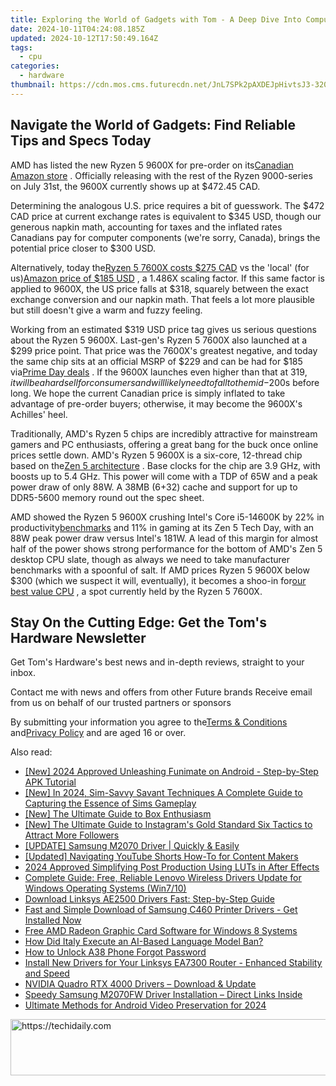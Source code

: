 ```yaml
---
title: Exploring the World of Gadgets with Tom - A Deep Dive Into Computer Components
date: 2024-10-11T04:24:08.185Z
updated: 2024-10-12T17:50:49.164Z
tags:
  - cpu
categories:
  - hardware
thumbnail: https://cdn.mos.cms.futurecdn.net/JnL7SPk2pAXDEJpHivtsJ3-320-80.jpg
---
```


## Navigate the World of Gadgets: Find Reliable Tips and Specs Today

AMD has listed the new Ryzen 5 9600X for pre-order on its[Canadian Amazon store](https://shop-links.co/link/?exclusive=1&publisher_slug=itechdaily19598&url=https%3A%2F%2Ftarget.georiot.com%2FProxy.ashx%3Ftsid%3D45723%26GR%255FURL%3Dhttps%253A%252F%252Famazon.ca%252Fdp%252FB0D6NN6TM7%253Ftag%253Dhawk-future-ca-20%2526ascsubtag%253Dtomshardware-us-8983708545272344516-20) . Officially releasing with the rest of the Ryzen 9000-series on July 31st, the 9600X currently shows up at $472.45 CAD.  
  
 Determining the analogous U.S. price requires a bit of guesswork. The $472 CAD price at current exchange rates is equivalent to $345 USD, though our generous napkin math, accounting for taxes and the inflated rates Canadians pay for computer components (we're sorry, Canada), brings the potential price closer to $300 USD.  
  
 Alternatively, today the[Ryzen 5 7600X costs $275 CAD](https://shop-links.co/link/?exclusive=1&publisher_slug=itechdaily19598&url=https%3A%2F%2Ftarget.georiot.com%2FProxy.ashx%3Ftsid%3D45723%26GR%255FURL%3Dhttps%253A%252F%252Famazon.ca%252FAMD-7600X-12-Thread-Unlocked-Processor%252Fdp%252FB0BBJDS62N%253Ftag%253Dhawk-future-ca-20%2526ascsubtag%253Dtomshardware-us-6673320314666460086-20) vs the 'local' (for us)[Amazon price of $185 USD](https://target.georiot.com/Proxy.ashx?tsid=45723&GR%5FURL=https%3A%2F%2Famazon.com%2FAMD-7600X-12-Thread-Unlocked-Processor%2Fdp%2FB0BBJDS62N%3Ftag%3Dhawk-future-20%26ascsubtag%3Dtomshardware-us-1010452049108629975-20) , a 1.486X scaling factor. If this same factor is applied to 9600X, the US price falls at $318, squarely between the exact exchange conversion and our napkin math. That feels a lot more plausible but still doesn't give a warm and fuzzy feeling.  
  
 Working from an estimated $319 USD price tag gives us serious questions about the Ryzen 5 9600X. Last-gen's Ryzen 5 7600X also launched at a $299 price point. That price was the 7600X's greatest negative, and today the same chip sits at an official MSRP of $229 and can be had for $185 via[Prime Day deals](https://www.tomshardware.com/news/best-deals-on-tech) . If the 9600X launches even higher than that at $319, it will be a hard sell for consumers and will likely need to fall to the mid-$200s before long. We hope the current Canadian price is simply inflated to take advantage of pre-order buyers; otherwise, it may become the 9600X's Achilles' heel.  
  
 Traditionally, AMD's Ryzen 5 chips are incredibly attractive for mainstream gamers and PC enthusiasts, offering a great bang for the buck once online prices settle down. AMD's Ryzen 5 9600X is a six-core, 12-thread chip based on the[Zen 5 architecture](https://www.tomshardware.com/pc-components/cpus/amd-deep-dives-zen-5-ryzen-9000-and-strix-point-cpu-rdna-35-gpu-and-xdna-2-architectures) . Base clocks for the chip are 3.9 GHz, with boosts up to 5.4 GHz. This power will come with a TDP of 65W and a peak power draw of only 88W. A 38MB (6+32) cache and support for up to DDR5-5600 memory round out the spec sheet.  
  
 AMD showed the Ryzen 5 9600X crushing Intel's Core i5-14600K by 22% in productivity[benchmarks](https://www.tomshardware.com/tag/benchmark) and 11% in gaming at its Zen 5 Tech Day, with an 88W peak power draw versus Intel's 181W. A lead of this margin for almost half of the power shows strong performance for the bottom of AMD's Zen 5 desktop CPU slate, though as always we need to take manufacturer benchmarks with a spoonful of salt. If AMD prices Ryzen 5 9600X below $300 (which we suspect it will, eventually), it becomes a shoo-in for[our best value CPU](https://www.tomshardware.com/reviews/best-cpus,3986.html#section-value-best-cpu-for-gaming-200-to-250) , a spot currently held by the Ryzen 5 7600X.

## Stay On the Cutting Edge: Get the Tom's Hardware Newsletter

 Get Tom's Hardware's best news and in-depth reviews, straight to your inbox.

 Contact me with news and offers from other Future brands  Receive email from us on behalf of our trusted partners or sponsors

 By submitting your information you agree to the[Terms & Conditions](https://futureplc.com/terms-conditions/) and[Privacy Policy](https://futureplc.com/privacy-policy/) and are aged 16 or over.

<ins class="adsbygoogle"
     style="display:block"
     data-ad-format="autorelaxed"
     data-ad-client="ca-pub-7571918770474297"
     data-ad-slot="1223367746"></ins>

<ins class="adsbygoogle"
     style="display:block"
     data-ad-client="ca-pub-7571918770474297"
     data-ad-slot="8358498916"
     data-ad-format="auto"
     data-full-width-responsive="true"></ins>

<span class="atpl-alsoreadstyle">Also read:</span>
<div><ul>
<li><a href="https://vp-tips.techidaily.com/new-2024-approved-unleashing-funimate-on-android-step-by-step-apk-tutorial/"><u>[New] 2024 Approved Unleashing Funimate on Android - Step-by-Step APK Tutorial</u></a></li>
<li><a href="https://video-capture.techidaily.com/new-in-2024-sim-savvy-savant-techniques-a-complete-guide-to-capturing-the-essence-of-sims-gameplay/"><u>[New] In 2024, Sim-Savvy Savant Techniques A Complete Guide to Capturing the Essence of Sims Gameplay</u></a></li>
<li><a href="https://some-approaches.techidaily.com/new-the-ultimate-guide-to-box-enthusiasm/"><u>[New] The Ultimate Guide to Box Enthusiasm</u></a></li>
<li><a href="https://instagram-clips.techidaily.com/new-the-ultimate-guide-to-instagrams-gold-standard-six-tactics-to-attract-more-followers/"><u>[New] The Ultimate Guide to Instagram's Gold Standard Six Tactics to Attract More Followers</u></a></li>
<li><a href="https://hardware-help.techidaily.com/update-samsung-m2070-driver-quickly-and-easily/"><u>[UPDATE] Samsung M2070 Driver | Quickly & Easily</u></a></li>
<li><a href="https://facebook-video-footage.techidaily.com/updated-navigating-youtube-shorts-how-to-for-content-makers/"><u>[Updated] Navigating YouTube Shorts How-To for Content Makers</u></a></li>
<li><a href="https://extra-skills.techidaily.com/2024-approved-simplifying-post-production-using-luts-in-after-effects/"><u>2024 Approved Simplifying Post Production Using LUTs in After Effects</u></a></li>
<li><a href="https://hardware-help.techidaily.com/complete-guide-free-reliable-lenovo-wireless-drivers-update-for-windows-operating-systems-win710/"><u>Complete Guide: Free, Reliable Lenovo Wireless Drivers Update for Windows Operating Systems (Win7/10)</u></a></li>
<li><a href="https://hardware-help.techidaily.com/download-linksys-ae2500-drivers-fast-step-by-step-guide/"><u>Download Linksys AE2500 Drivers Fast: Step-by-Step Guide</u></a></li>
<li><a href="https://hardware-help.techidaily.com/fast-and-simple-download-of-samsung-c460-printer-drivers-get-installed-now/"><u>Fast and Simple Download of Samsung C460 Printer Drivers - Get Installed Now</u></a></li>
<li><a href="https://hardware-help.techidaily.com/free-amd-radeon-graphic-card-software-for-windows-8-systems/"><u>Free AMD Radeon Graphic Card Software for Windows 8 Systems</u></a></li>
<li><a href="https://tech-savvy.techidaily.com/how-did-italy-execute-an-ai-based-language-model-ban/"><u>How Did Italy Execute an AI-Based Language Model Ban?</u></a></li>
<li><a href="https://review-topics.techidaily.com/how-to-unlock-a38-phone-forgot-password-by-drfone-android-unlock-android-unlock/"><u>How to Unlock A38 Phone Forgot Password</u></a></li>
<li><a href="https://hardware-help.techidaily.com/1722972029542-install-new-drivers-for-your-linksys-ea7300-router-enhanced-stability-and-speed/"><u>Install New Drivers for Your Linksys EA7300 Router - Enhanced Stability and Speed</u></a></li>
<li><a href="https://hardware-help.techidaily.com/1722968028407-nvidia-quadro-rtx-4000-drivers-download-and-update/"><u>NVIDIA Quadro RTX 4000 Drivers – Download & Update</u></a></li>
<li><a href="https://hardware-help.techidaily.com/1722968495683-speedy-samsung-m2070fw-driver-installation-direct-links-inside/"><u>Speedy Samsung M2070FW Driver Installation – Direct Links Inside</u></a></li>
<li><a href="https://screen-video-capture.techidaily.com/ultimate-methods-for-android-video-preservation-for-2024/"><u>Ultimate Methods for Android Video Preservation for 2024</u></a></li>
</ul></div>

<!-- affiliate ads begin -->
<a href="https://aligracehair.sjv.io/c/5597632/2087267/19272" target="_top" id="2087267">
  <img src="//a.impactradius-go.com/display-ad/19272-2087267" border="0" alt="https://techidaily.com" width="728" height="90"/>
</a>
<img height="0" width="0" src="https://aligracehair.sjv.io/i/5597632/2087267/19272" style="position:absolute;visibility:hidden;" border="0" />
<!-- affiliate ads end -->

